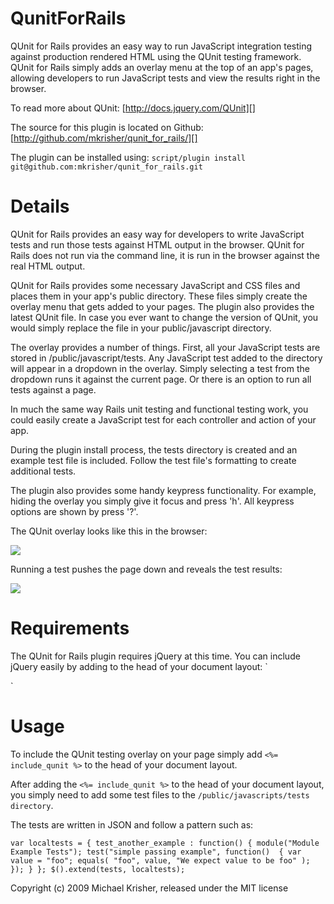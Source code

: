QunitForRails
=============

QUnit for Rails provides an easy way to run JavaScript integration testing
against production rendered HTML using the QUnit testing framework. 
QUnit for Rails simply adds an overlay menu at the top of an app's pages, 
allowing developers to run JavaScript tests and view the results right in the 
browser. 

To read more about QUnit:
[http://docs.jquery.com/QUnit][]

The source for this plugin is located on Github:
[http://github.com/mkrisher/qunit_for_rails/][]

The plugin can be installed using:
`script/plugin install git@github.com:mkrisher/qunit_for_rails.git`

Details
=======

QUnit for Rails provides an easy way for developers to write JavaScript tests 
and run those tests against HTML output in the browser. QUnit for Rails does 
not run via the command line, it is run in the browser against the real HTML 
output. 

QUnit for Rails provides some necessary JavaScript and CSS files and places 
them in your app's public directory. These files simply create the overlay 
menu that gets added to your pages. The plugin also provides the latest QUnit 
file. In case you ever want to change the version of QUnit, you would simply 
replace the file in your public/javascript directory.

The overlay provides a number of things. First, all your JavaScript tests are 
stored in /public/javascript/tests. Any JavaScript test added to the directory 
will appear in a dropdown in the overlay. Simply selecting a test from the 
dropdown runs it against the current page. Or there is an option to run all 
tests against a page. 

In much the same way Rails unit testing and functional testing work, you could 
easily create a JavaScript test for each controller and action of your app.

During the plugin install process, the tests directory is created and an 
example test file is included. Follow the test file's formatting to create 
additional tests. 
 
The plugin also provides some handy keypress functionality. For example, hiding 
the overlay you simply give it focus and press 'h'. All keypress options are 
shown by press '?'.

The QUnit overlay looks like this in the browser:

[![](http://farm3.static.flickr.com/2603/4014493975_cfc0c2af3d_o.png)](http://farm3.static.flickr.com/2603/4014493975_cfc0c2af3d_o.png)

Running a test pushes the page down and reveals the test results:

[![](http://farm3.static.flickr.com/2464/4015257542_d6c759682f_o.png)](http://farm3.static.flickr.com/2464/4015257542_d6c759682f_o.png)

Requirements
=======

The QUnit for Rails plugin requires jQuery at this time. You can include 
jQuery easily by adding to the head of your document layout:
`<script type="text/javascript" src="http://www.google.com/jsapi"></script>
<script type="text/javascript">
  google.load("jquery", "1.3.2");
</script>
`

Usage
=====

To include the QUnit testing overlay on your page simply add 
`<%= include_qunit %>` to the head of your document layout.

After adding the `<%= include_qunit %>` to the head of your document layout, 
you simply need to add some test files to the 
`/public/javascripts/tests directory`.

The tests are written in JSON and follow a pattern such as:

`var localtests = {
    test_another_example : function()
	{
		module("Module Example Tests");
		test("simple passing example", function() 
		{
		  var value = "foo";
		  equals( "foo", value, "We expect value to be foo" );
		});
	}
};
$().extend(tests, localtests);`


Copyright (c) 2009 Michael Krisher, released under the MIT license

[http://docs.jquery.com/QUnit]: http://docs.jquery.com/QUnit
[http://github.com/mkrisher/qunit_for_rails/]: http://github.com/mkrisher/qunit_for_rails/
